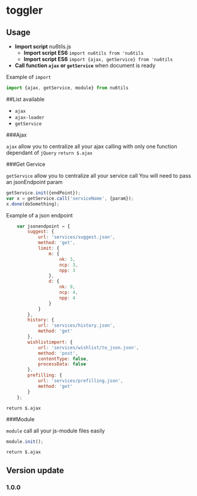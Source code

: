 # toggler

## Usage 

* **Import script** nu6tils.js
    * **Import script ES6** `import nu6tils from 'nu6tils`
    * **Import script ES6** `import {ajax, getService} from 'nu6tils`
* **Call function `ajax` or `getService`** when document is ready

Example of `import`
```javascript
import {ajax, getService, module} from nu6tils
```

##List available

* `ajax`
* `ajax-loader`
* `getService`

###Ajax

`ajax` allow you to centralize all your ajax calling with only one function
dependant of `jQuery`
`return $.ajax`

###Get Gervice

`getService` allow you to centralize all your service call
You will need to pass an jsonEndpoint param
```javascript
getService.init({endPoint});
var x = getService.call('serviceName', {param});
x.done(doSomething);
```
Example of a json endpoint
```javascript
    var jsonendpoint = {
        suggest: {
            url: 'services/suggest.json',
            method: 'get',
            limit: {
                m: {
                    nk: 3,
                    ncp: 3,
                    npp: 3
                },
                d: {
                    nk: 9,
                    ncp: 4,
                    npp: 4
                }
            }
        },
        history: {
            url: 'services/history.json',
            method: 'get'
        },
        wishlistimport: {
            url: 'services/wishlist/to_json.json',
            method: 'post',
            contentType: false,
            processData: false
        },
        prefilling: {
            url: 'services/prefilling.json',
            method: 'get'
        }
    };
```

`return $.ajax`

###Module

`module` call all your js-module files easily
```javascript
module.init();
```



`return $.ajax`

## Version update

### 1.0.0

